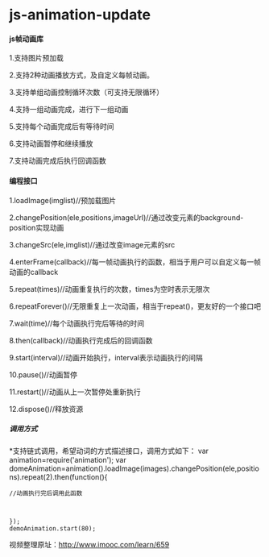 # js-animation-update
#### js帧动画库
 1.支持图片预加载
 
 2.支持2种动画播放方式，及自定义每帧动画。
 
 3.支持单组动画控制循环次数（可支持无限循环）
 
 4.支持一组动画完成，进行下一组动画
 
 5.支持每个动画完成后有等待时间
 
 6.支持动画暂停和继续播放
 
 7.支持动画完成后执行回调函数

#### 编程接口
 1.loadImage(imglist)//预加载图片
 
 2.changePosition(ele,positions,imageUrl)//通过改变元素的background-position实现动画
 
 3.changeSrc(ele,imglist)//通过改变image元素的src
 
 4.enterFrame(callback)//每一帧动画执行的函数，相当于用户可以自定义每一帧动画的callback
 
 5.repeat(times)//动画重复执行的次数，times为空时表示无限次
 
 6.repeatForever()//无限重复上一次动画，相当于repeat()，更友好的一个接口吧
 
 7.wait(time)//每个动画执行完后等待的时间
 
 8.then(callback)//动画执行完成后的回调函数
 
 9.start(interval)//动画开始执行，interval表示动画执行的间隔
 
 10.pause()//动画暂停
 
 11.restart()//动画从上一次暂停处重新执行
 
 12.dispose()//释放资源

##### 调用方式
*支持链式调用，希望动词的方式描述接口，调用方式如下：
    var animation=require('animation');
    var domeAnimation=animation().loadImage(images).changePosition(ele,positions).repeat(2).then(function(){

    //动画执行完后调用此函数
    
 

    });
    demoAnimation.start(80);
   视频整理原址：http://www.imooc.com/learn/659 

